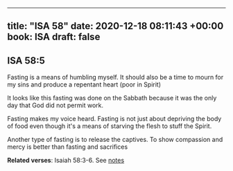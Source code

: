 
---
title: "ISA 58"
date: 2020-12-18 08:11:43 +00:00
book: ISA
draft: false
---

## ISA 58:5

Fasting is a means of humbling myself. It should also be a time to mourn for my sins and produce a repentant heart (poor in Spirit)

It looks like this fasting was done on the Sabbath because it was the only day that God did not permit work.

Fasting makes my voice heard. Fasting is not just about depriving the body of food even though it's a means of starving the flesh to stuff the Spirit.

Another type of fasting is to release the captives. To show compassion and mercy is better than fasting and sacrifices

**Related verses**: Isaiah 58:3-6. See [notes](https://my.bible.com/notes/3587162585378316338)

